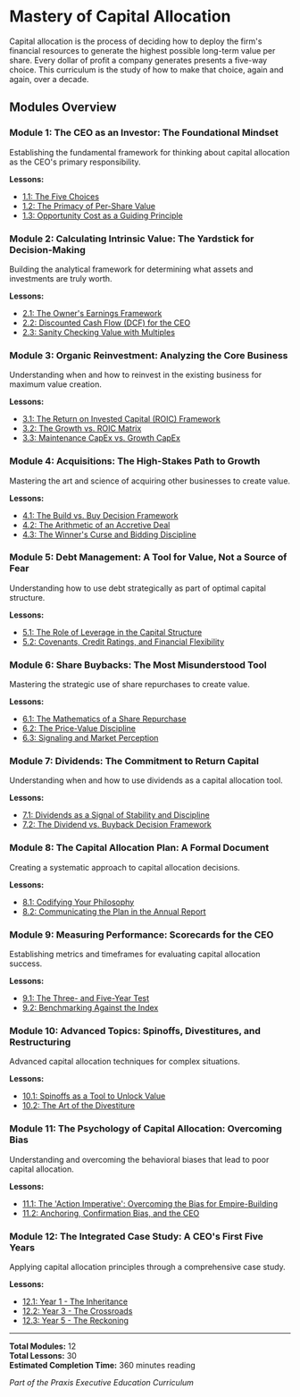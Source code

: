 # Mastery of Capital Allocation

Capital allocation is the process of deciding how to deploy the firm's financial resources to generate the highest possible long-term value per share. Every dollar of profit a company generates presents a five-way choice. This curriculum is the study of how to make that choice, again and again, over a decade.

## Modules Overview


### Module 1: The CEO as an Investor: The Foundational Mindset

Establishing the fundamental framework for thinking about capital allocation as the CEO's primary responsibility.

**Lessons:**
- [1.1: The Five Choices](./ceo-as-investor/five-choices.md)
- [1.2: The Primacy of Per-Share Value](./ceo-as-investor/per-share-value.md)
- [1.3: Opportunity Cost as a Guiding Principle](./ceo-as-investor/opportunity-cost.md)


### Module 2: Calculating Intrinsic Value: The Yardstick for Decision-Making

Building the analytical framework for determining what assets and investments are truly worth.

**Lessons:**
- [2.1: The Owner's Earnings Framework](./calculating-intrinsic-value/owners-earnings.md)
- [2.2: Discounted Cash Flow (DCF) for the CEO](./calculating-intrinsic-value/dcf-for-ceo.md)
- [2.3: Sanity Checking Value with Multiples](./calculating-intrinsic-value/sanity-check-multiples.md)


### Module 3: Organic Reinvestment: Analyzing the Core Business

Understanding when and how to reinvest in the existing business for maximum value creation.

**Lessons:**
- [3.1: The Return on Invested Capital (ROIC) Framework](./organic-reinvestment/roic-framework.md)
- [3.2: The Growth vs. ROIC Matrix](./organic-reinvestment/growth-vs-roic.md)
- [3.3: Maintenance CapEx vs. Growth CapEx](./organic-reinvestment/maintenance-vs-growth-capex.md)


### Module 4: Acquisitions: The High-Stakes Path to Growth

Mastering the art and science of acquiring other businesses to create value.

**Lessons:**
- [4.1: The Build vs. Buy Decision Framework](./acquisitions/build-vs-buy.md)
- [4.2: The Arithmetic of an Accretive Deal](./acquisitions/accretive-deal-arithmetic.md)
- [4.3: The Winner's Curse and Bidding Discipline](./acquisitions/winners-curse.md)


### Module 5: Debt Management: A Tool for Value, Not a Source of Fear

Understanding how to use debt strategically as part of optimal capital structure.

**Lessons:**
- [5.1: The Role of Leverage in the Capital Structure](./debt-management/leverage-role.md)
- [5.2: Covenants, Credit Ratings, and Financial Flexibility](./debt-management/covenants-flexibility.md)


### Module 6: Share Buybacks: The Most Misunderstood Tool

Mastering the strategic use of share repurchases to create value.

**Lessons:**
- [6.1: The Mathematics of a Share Repurchase](./share-buybacks/buyback-mathematics.md)
- [6.2: The Price-Value Discipline](./share-buybacks/price-value-discipline.md)
- [6.3: Signaling and Market Perception](./share-buybacks/signaling-perception.md)


### Module 7: Dividends: The Commitment to Return Capital

Understanding when and how to use dividends as a capital allocation tool.

**Lessons:**
- [7.1: Dividends as a Signal of Stability and Discipline](./dividends/dividends-stability.md)
- [7.2: The Dividend vs. Buyback Decision Framework](./dividends/dividend-vs-buyback.md)


### Module 8: The Capital Allocation Plan: A Formal Document

Creating a systematic approach to capital allocation decisions.

**Lessons:**
- [8.1: Codifying Your Philosophy](./capital-allocation-plan/codifying-philosophy.md)
- [8.2: Communicating the Plan in the Annual Report](./capital-allocation-plan/communicating-annual-report.md)


### Module 9: Measuring Performance: Scorecards for the CEO

Establishing metrics and timeframes for evaluating capital allocation success.

**Lessons:**
- [9.1: The Three- and Five-Year Test](./measuring-performance/three-five-year-test.md)
- [9.2: Benchmarking Against the Index](./measuring-performance/benchmarking-index.md)


### Module 10: Advanced Topics: Spinoffs, Divestitures, and Restructuring

Advanced capital allocation techniques for complex situations.

**Lessons:**
- [10.1: Spinoffs as a Tool to Unlock Value](./advanced-topics/spinoffs-value.md)
- [10.2: The Art of the Divestiture](./advanced-topics/art-divestiture.md)


### Module 11: The Psychology of Capital Allocation: Overcoming Bias

Understanding and overcoming the behavioral biases that lead to poor capital allocation.

**Lessons:**
- [11.1: The 'Action Imperative': Overcoming the Bias for Empire-Building](./psychology-capital-allocation/action-imperative.md)
- [11.2: Anchoring, Confirmation Bias, and the CEO](./psychology-capital-allocation/anchoring-confirmation-bias.md)


### Module 12: The Integrated Case Study: A CEO's First Five Years

Applying capital allocation principles through a comprehensive case study.

**Lessons:**
- [12.1: Year 1 - The Inheritance](./integrated-case-study/year-1-inheritance.md)
- [12.2: Year 3 - The Crossroads](./integrated-case-study/year-3-crossroads.md)
- [12.3: Year 5 - The Reckoning](./integrated-case-study/year-5-reckoning.md)


---

**Total Modules:** 12  
**Total Lessons:** 30  
**Estimated Completion Time:** 360 minutes reading

*Part of the Praxis Executive Education Curriculum*
